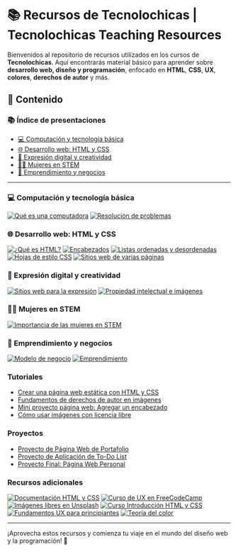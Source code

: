 # 📚 Recursos de Tecnolochicas | Tecnolochicas Teaching Resources

Bienvenidos al repositorio de recursos utilizados en los cursos de **Tecnolochicas**. Aquí encontrarás material básico para aprender sobre **desarrollo web, diseño y programación**, enfocado en **HTML**, **CSS**, **UX**, **colores**, **derechos de autor** y más.

## 📑 Contenido

### 📚 Índice de presentaciones

- [💻 Computación y tecnología básica](#computación-y-tecnología-básica)
- [🌐 Desarrollo web: HTML y CSS](#desarrollo-web-html-y-css)
- [🎨 Expresión digital y creatividad](#expresión-digital-y-creatividad)
- [👩‍🚀 Mujeres en STEM](#mujeres-en-stem)
- [🚀 Emprendimiento y negocios](#emprendimiento-y-negocios)

---

### 💻 Computación y tecnología básica
[![Qué es una computadora](https://img.shields.io/badge/Qué%20es%20una%20computadora-%23EABDE6?style=flat&logo=canva&logoColor=white)](https://www.canva.com/design/DAF-_fXEJPY/gees73qu9yNDqq0y1wRflA/edit?utm_content=DAF-_fXEJPY&utm_campaign=designshare&utm_medium=link2&utm_source=sharebutton)
[![Resolución de problemas](https://img.shields.io/badge/Resolución%20de%20problemas-%23AA60C8?style=flat&logo=canva&logoColor=white)](https://www.canva.com/design/DAF-VmvBTlQ/_q6rtpv_ONoNudF2HwCZRg/edit?utm_content=DAF-VmvBTlQ&utm_campaign=designshare&utm_medium=link2&utm_source=sharebutton)

### 🌐 Desarrollo web: HTML y CSS
[![¿Qué es HTML?](https://img.shields.io/badge/%C2%BFQu%C3%A9%20es%20HTML%3F-%23EABDE6?style=flat&logo=canva&logoColor=white)](https://www.canva.com/design/DAF_BqteHiA/rvESrznRLEfkkkgg4V7oDg/edit?utm_content=DAF_BqteHiA&utm_campaign=designshare&utm_medium=link2&utm_source=sharebutton)
[![Encabezados](https://img.shields.io/badge/Encabezados-%23FFDFEF?style=flat&logo=canva&logoColor=white)](https://www.canva.com/design/DAF_BkPiOSE/9z2m3EmLaMPQ5mnJ04lw4Q/edit?utm_content=DAF_BkPiOSE&utm_campaign=designshare&utm_medium=link2&utm_source=sharebutton)
[![Listas ordenadas y desordenadas](https://img.shields.io/badge/Listas%20ordenadas%20y%20desordenadas-%23AA60C8?style=flat&logo=canva&logoColor=white)](https://www.canva.com/design/DAF_Bm7H1T8/EfSZ4bt7sLrKaufLXtk0GQ/edit?utm_content=DAF_Bm7H1T8&utm_campaign=designshare&utm_medium=link2&utm_source=sharebutton)
[![Hojas de estilo CSS](https://img.shields.io/badge/Hojas%20de%20estilo%20CSS-%23EABDE6?style=flat&logo=canva&logoColor=white)](https://www.canva.com/design/DAF_p5yT-8o/8fmkxusskmNwqvpW5l6ILw/edit?utm_content=DAF_p5yT-8o&utm_campaign=designshare&utm_medium=link2&utm_source=sharebutton)
[![Sitios web de varias páginas](https://img.shields.io/badge/Sitios%20web%20de%20varias%20páginas-%23FFDFEF?style=flat&logo=canva&logoColor=white)](https://www.canva.com/design/DAF_V8HQAgs/KTgH50cV-5EBUaZZdA3g-g/edit?utm_content=DAF_V8HQAgs&utm_campaign=designshare&utm_medium=link2&utm_source=sharebutton)

### 🎨 Expresión digital y creatividad
[![Sitios web para la expresión](https://img.shields.io/badge/Sitios%20web%20para%20la%20expresión-%23D69ADE?style=flat&logo=canva&logoColor=white)](https://www.canva.com/design/DAF-VlDhdzY/CPUn30zSL_penCn7helWOQ/edit?utm_content=DAF-VlDhdzY&utm_campaign=designshare&utm_medium=link2&utm_source=sharebutton)
[![Propiedad intelectual e imágenes](https://img.shields.io/badge/Propiedad%20intelectual%20e%20imágenes-%23D69ADE?style=flat&logo=canva&logoColor=white)](https://www.canva.com/design/DAF_B_yDLJ4/Cnn1oIw0TQ-S-cMRzKGXmw/edit?utm_content=DAF_B_yDLJ4&utm_campaign=designshare&utm_medium=link2&utm_source=sharebutton)

### 👩‍🚀 Mujeres en STEM
[![Importancia de las mujeres en STEM](https://img.shields.io/badge/Importancia%20de%20las%20mujeres%20en%20STEM-%23D69ADE?style=flat&logo=canva&logoColor=white)](https://www.canva.com/design/DAF-VmKT7C4/O0rHSB2BgTUGzO9tffDdVQ/edit?utm_content=DAF-VmKT7C4&utm_campaign=designshare&utm_medium=link2&utm_source=sharebutton)

### 🚀 Emprendimiento y negocios
[![Modelo de negocio](https://img.shields.io/badge/Modelo%20de%20negocio-%23FFDFEF?style=flat&logo=canva&logoColor=white)](https://www.canva.com/design/DAF-VmgI2Ko/cNzh5Bh4PDl5qbA0YtPZ6w/edit?utm_content=DAF-VmgI2Ko&utm_campaign=designshare&utm_medium=link2&utm_source=sharebutton)
[![Emprendimiento](https://img.shields.io/badge/Emprendimiento-%23AA60C8?style=flat&logo=canva&logoColor=white)](https://www.canva.com/design/DAF-Vk4C-j0/Y4qNglaOGAnp1ASi7eFedg/edit?utm_content=DAF-Vk4C-j0&utm_campaign=designshare&utm_medium=link2&utm_source=sharebutton)


### Tutoriales
- [Crear una página web estática con HTML y CSS](tutoriales/crear-pagina-web-estatica.md)
- [Fundamentos de derechos de autor en imágenes](tutoriales/derechos-imagenes.md)
- [Mini proyecto página web: Agregar un encabezado](tutoriales/mini-proyecto-header.md)
- [Cómo usar imágenes con licencia libre](tutoriales/imagenes-libres-licencia.md)

### Proyectos
- [Proyecto de Página Web de Portafolio](proyectos/portfolio-project.md)
- [Proyecto de Aplicación de To-Do List](proyectos/todo-app.md)
- [Proyecto Final: Página Web Personal](proyectos/proyecto-final-web-personal.md)

### Recursos adicionales
[![Documentación HTML y CSS](https://img.shields.io/badge/Documentación%20HTML%20y%20CSS-%23AA60C8?style=flat&logo=mozilla&logoColor=white)](https://developer.mozilla.org/es/docs/Web/HTML)
[![Curso de UX en FreeCodeCamp](https://img.shields.io/badge/Curso%20de%20UX%20en%20FreeCodeCamp-%23D69ADE?style=flat&logo=freecodecamp&logoColor=white)](https://www.freecodecamp.org)
[![Imágenes libres en Unsplash](https://img.shields.io/badge/Imágenes%20libres%20en%20Unsplash-%23EABDE6?style=flat&logo=unsplash&logoColor=white)](https://unsplash.com)
[![Curso Introducción HTML y CSS](https://img.shields.io/badge/Curso%20Introducción%20HTML%20y%20CSS-%23FFDFEF?style=flat&logo=freecodecamp&logoColor=white)](presentaciones/introduccion-html-css.pdf)
[![Fundamentos UX para principiantes](https://img.shields.io/badge/Fundamentos%20UX%20para%20principiantes-%23AA60C8?style=flat&logo=freecodecamp&logoColor=white)](presentaciones/fundamentos-ux.pdf)
[![Teoría del color](https://img.shields.io/badge/Teoría%20del%20color-%23D69ADE?style=flat&logo=freecodecamp&logoColor=white)](presentaciones/teoria-color.pdf)

---

¡Aprovecha estos recursos y comienza tu viaje en el mundo del diseño web y la programación! 🚀
